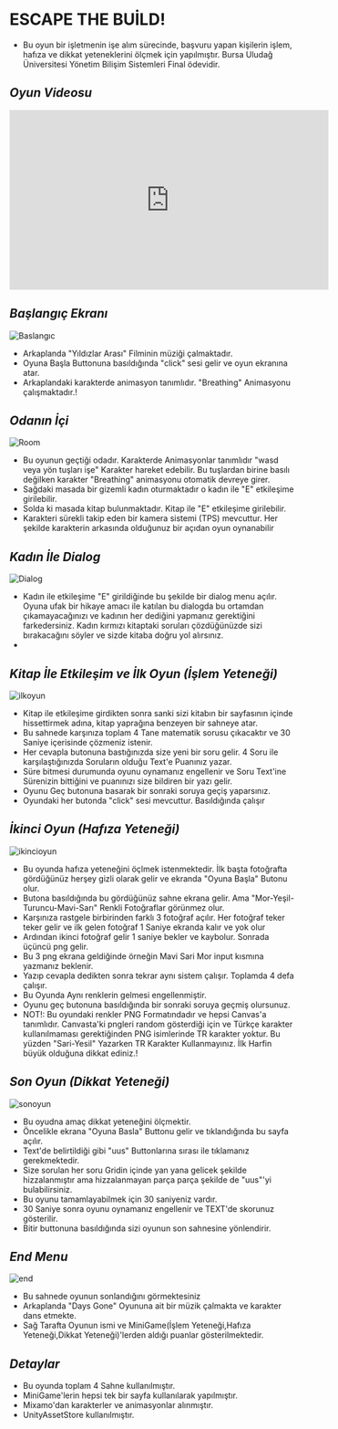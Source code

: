 # ESCAPE THE BUİLD!
- Bu oyun bir işletmenin işe alım sürecinde, başvuru yapan kişilerin işlem, hafıza ve dikkat yeteneklerini ölçmek için yapılmıştır. Bursa Uludağ Üniversitesi Yönetim Bilişim Sistemleri Final ödevidir.
 ## _Oyun Videosu_

<iframe width="560" height="315" src="https://www.youtube.com/embed/i1Gfuu4y2V0" frameborder="0" allow="accelerometer; autoplay; encrypted-media; gyroscope; picture-in-picture" allowfullscreen></iframe>

## _Başlangıç Ekranı_

![Baslangıc](https://i.hizliresim.com/ky22x1x.png)

- Arkaplanda "Yıldızlar Arası" Filminin müziği çalmaktadır.
- Oyuna Başla Buttonuna basıldığında "click" sesi gelir ve oyun ekranına atar.
- Arkaplandaki karakterde animasyon tanımlıdır. "Breathing" Animasyonu çalışmaktadır.!

## _Odanın İçi_

 ![Room](https://i.hizliresim.com/l79fbls.png)

- Bu oyunun geçtiği odadır. Karakterde Animasyonlar tanımlıdır "wasd veya yön tuşları işe" Karakter hareket edebilir. Bu tuşlardan birine basılı değilken karakter "Breathing" animasyonu otomatik devreye girer.
- Sağdaki masada bir gizemli kadın oturmaktadır o kadın ile "E" etkileşime girilebilir.
- Solda ki masada kitap bulunmaktadır. Kitap ile "E" etkileşime girilebilir.
- Karakteri sürekli takip eden bir kamera sistemi (TPS) mevcuttur. Her şekilde karakterin arkasında olduğunuz bir açıdan oyun oynanabilir

## _Kadın İle Dialog_
 ![Dialog](https://i.hizliresim.com/396kce2.png)

- Kadın ile etkileşime "E" girildiğinde bu şekilde bir dialog menu açılır. Oyuna ufak bir hikaye amacı ile katılan bu dialogda bu ortamdan çıkamayacağınızı ve kadının her dediğini yapmanız gerektiğini farkedersiniz. Kadın kırmızı kitaptaki soruları çözdüğünüzde sizi bırakacağını söyler ve sizde kitaba doğru yol alırsınız.
-
## _Kitap İle Etkileşim ve İlk Oyun (İşlem Yeteneği)_
 ![ilkoyun](https://i.hizliresim.com/tswb6gj.png)

- Kitap ile etkileşime girdikten sonra sanki sizi kitabın bir sayfasının içinde hissettirmek adına, kitap yaprağına benzeyen bir sahneye atar.
- Bu sahnede karşınıza toplam 4 Tane matematik sorusu çıkacaktır ve 30 Saniye içerisinde çözmeniz istenir.
- Her cevapla butonuna bastığınızda size yeni bir soru gelir. 4 Soru ile karşılaştığınızda Soruların olduğu Text'e Puanınız yazar.
- Süre bitmesi durumunda oyunu oynamanız engellenir ve Soru Text'ine Sürenizin bittiğini ve puanınızı size bildiren bir yazı gelir.
- Oyunu Geç butonuna basarak bir sonraki soruya geçiş yaparsınız.
- Oyundaki her butonda "click" sesi mevcuttur. Basıldığında çalışır

## _İkinci Oyun (Hafıza Yeteneği)_
 ![ikincioyun](https://i.hizliresim.com/840svdn.png)
 - Bu oyunda hafıza yeteneğini öçlmek istenmektedir. İlk başta fotoğrafta gördüğünüz herşey gizli olarak gelir ve ekranda "Oyuna Başla" Butonu olur.
 - Butona basıldığında bu gördüğünüz sahne ekrana gelir. Ama "Mor-Yeşil-Turuncu-Mavi-Sarı" Renkli Fotoğraflar görünmez olur.
 - Karşınıza rastgele birbirinden farklı 3 fotoğraf açılır. Her fotoğraf teker teker gelir ve ilk gelen fotoğraf 1 Saniye ekranda kalır ve yok olur
 - Ardından ikinci fotoğraf gelir 1 saniye bekler ve kaybolur. Sonrada üçüncü png gelir.
 - Bu 3 png ekrana geldiğinde örneğin Mavi Sari Mor input kısmına yazmanız beklenir.
 - Yazıp cevapla dedikten sonra tekrar aynı sistem çalışır. Toplamda 4 defa çalışır.
 - Bu Oyunda Aynı renklerin gelmesi engellenmiştir.
 - Oyunu geç butonuna basıldığında bir sonraki soruya geçmiş olursunuz.
 - NOT!: Bu oyundaki renkler PNG Formatındadır ve hepsi Canvas'a tanımlıdır. Canvasta'ki pngleri random gösterdiği için ve Türkçe karakter kullanılmaması gerektiğinden PNG isimlerinde TR karakter yoktur. Bu yüzden "Sari-Yesil" Yazarken TR Karakter Kullanmayınız. İlk Harfin büyük olduğuna dikkat ediniz.!

 ## _Son Oyun (Dikkat Yeteneği)_
 ![sonoyun](https://i.hizliresim.com/sehr4pc.png)
  - Bu oyudna amaç dikkat yeteneğini ölçmektir.
  - Öncelikle ekrana "Oyuna Basla" Buttonu gelir ve tıklandığında bu sayfa açılır.
  - Text'de belirtildiği gibi "uus" Buttonlarına sırası ile tıklamanız gerekmektedir.
  - Size sorulan her soru Gridin içinde yan yana gelicek şekilde hizzalanmıştır ama hizzalanmayan parça parça şekilde de "uus"'yi bulabilirsiniz.
  - Bu oyunu tamamlayabilmek için 30 saniyeniz vardır.
  - 30 Saniye sonra oyunu oynamanız engellenir ve TEXT'de skorunuz gösterilir.
  - Bitir buttonuna basıldığında sizi oyunun son sahnesine yönlendirir.
 
   ## _End Menu_
 ![end](https://i.hizliresim.com/qx9h4k5.png)
 - Bu sahnede oyunun sonlandığını görmektesiniz
 - Arkaplanda "Days Gone" Oyununa ait bir müzik çalmakta ve karakter dans etmekte.
 - Sağ Tarafta Oyunun ismi ve MiniGame(İşlem Yeteneği,Hafıza Yeteneği,Dikkat Yeteneği)'lerden aldığı puanlar gösterilmektedir.
 
  ## _Detaylar_
- Bu oyunda toplam 4 Sahne kullanılmıştır.
- MiniGame'lerin hepsi tek bir sayfa kullanılarak yapılmıştır.
- Mixamo'dan karakterler ve animasyonlar alınmıştır.
- UnityAssetStore kullanılmıştır.

 



